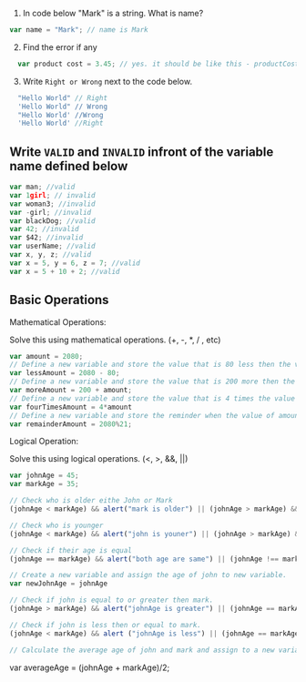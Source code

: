 1. In code below "Mark" is a string.  What is name?
```js
var name = "Mark"; // name is Mark
```

2. Find the error if any
```js
  var product cost = 3.45; // yes. it should be like this - productCost
```

3. Write `Right or Wrong` next to the code below.

```js
  "Hello World" // Right
  'Hello World" // Wrong
  "Hello World'	//Wrong
  'Hello World' //Right
```

## Write `VALID` and `INVALID` infront of the variable name defined below
```js
var man; //valid
var 1girl; // invalid
var woman3; //invalid
var -girl; //invalid
var blackDog; //valid
var 42; //invalid
var $42; //invalid
var userName; //valid
var x, y, z; //valid
var x = 5, y = 6, z = 7; //valid
var x = 5 + 10 + 2; //valid
```

## Basic Operations

Mathematical Operations:

Solve this using mathematical operations. (+, -, *, / , etc)

```js
var amount = 2080;
// Define a new variable and store the value that is 80 less then the value of amount.
var lessAmount = 2080 - 80;
// Define a new variable and store the value that is 200 more then the value of amount.
var moreAmount = 200 + amount;
// Define a new variable and store the value that is 4 times the value of amount.
var fourTimesAmount = 4*amount
// Define a new variable and store the reminder when the value of amount is  divided by 21.
var remainderAmount = 2080%21;
````

Logical Operation:

Solve this using logical operations. (<, >, &&, ||)

```js
var johnAge = 45;
var markAge = 35;

// Check who is older eithe John or Mark
(johnAge < markAge) && alert("mark is older") || (johnAge > markAge) && alert(`john is older`)

// Check who is younger
(johnAge < markAge) && alert("john is youner") || (johnAge > markAge) && alert(`mark is younger`)

// Check if their age is equal
(johnAge == markAge) && alert("both age are same") || (johnAge !== markAge) alert("both have diff. age")

// Create a new variable and assign the age of john to new variable.
var newJohnAge = johnAge

// Check if john is equal to or greater then mark.
(johnAge > markAge) && alert("johnAge is greater") || (johnAge == markAge) && alert("johnAge = markAge")

// Check if john is less then or equal to mark.
(johnAge < markAge) && alert ("johnAge is less") || (johnAge == markAge) && alert("johnAge = markAge")

// Calculate the average age of john and mark and assign to a new variable.
```
var averageAge = (johnAge + markAge)/2;